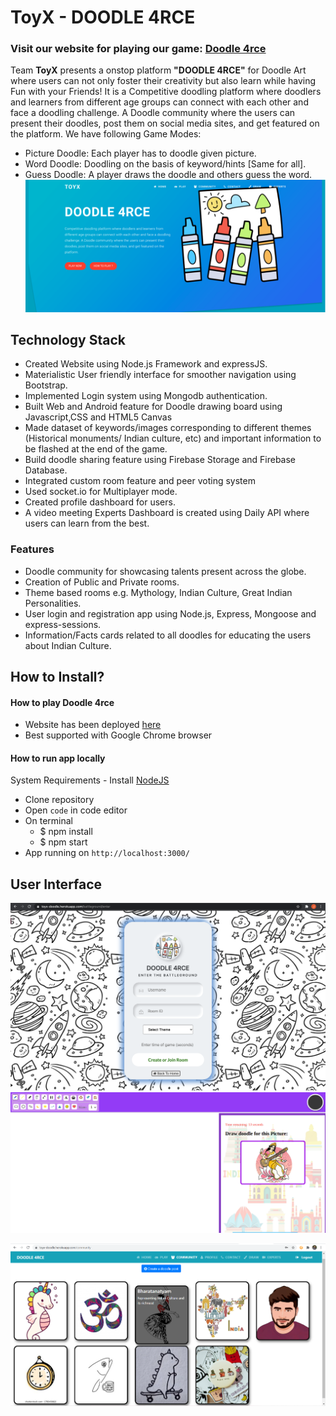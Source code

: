# ToyX - DOODLE 4RCE
### Visit our website for playing our game: [Doodle 4rce](https://toyx-doodle.herokuapp.com/)
Team **ToyX** presents a onstop platform **"DOODLE 4RCE"** for Doodle Art where users can not only foster their creativity but also learn while having Fun with your Friends!
It is a Competitive doodling platform where doodlers and learners from different age groups can connect with each other and face a doodling challenge. A Doodle community where the users can present their doodles, post them on social media sites, and get featured on the platform.
We have following Game Modes: 
- Picture Doodle: Each player has to doodle given picture.
- Word Doodle: Doodling on the basis of keyword/hints [Same for all].
- Guess Doodle: A player draws the doodle and others guess the word.
![Homepage](https://github.com/Jitu-32/ToyX/blob/main/public/images/Screenshot%20from%202021-06-24%2018-57-15.png)
## Technology Stack
- Created Website using Node.js Framework and expressJS.
- Materialistic User friendly interface for smoother navigation using Bootstrap.
- Implemented Login system using Mongodb authentication. 
- Built Web and Android feature for Doodle drawing board using Javascript,CSS and HTML5 Canvas
- Made dataset of keywords/images corresponding to different themes (Historical monuments/ Indian culture, etc) and important information to be flashed at the end of the game.
- Build doodle sharing feature using Firebase Storage and Firebase Database. 
- Integrated custom room feature  and peer voting system 
- Used socket.io for Multiplayer mode.
- Created profile dashboard  for users.
- A video meeting Experts Dashboard is created using Daily API where users can learn from the best. 

### Features
- Doodle community for showcasing talents present across the globe.
- Creation of Public and Private rooms.
- Theme based rooms e.g. Mythology, Indian Culture, Great Indian Personalities.
- User login and registration app using Node.js, Express, Mongoose and express-sessions.
- Information/Facts cards related to all doodles for educating the users about Indian Culture.
 
 ## How to Install? 
 #### How to play Doodle 4rce
- Website has been deployed [here](https://toyx-doodle.herokuapp.com/)
- Best supported with Google Chrome browser

#### How to run app locally

System Requirements - Install [NodeJS](https://nodejs.org/en/)

- Clone repository
- Open `code` in code editor
- On terminal
    - $ npm install
    - $ npm start
- App running on `http://localhost:3000/`

## User Interface
![Log In page](https://github.com/Jitu-32/ToyX/blob/main/public/images/Screenshot%202021-06-24%20at%206.58.36%20PM.png)
![Draw Board](https://github.com/Jitu-32/ToyX/blob/main/public/images/Screenshot%20from%202021-06-24%2019-00-09.png)
<!-- ![Information Card](https://github.com/Jitu-32/ToyX/blob/main/public/images/Screenshot%20from%202021-06-24%2019-00-43.png) -->
![Community Page](https://github.com/Jitu-32/ToyX/blob/main/public/images/communitypage.png)
